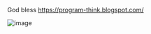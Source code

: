 <!-- [![blogspot Monthly Commits](https://badges.pufler.dev/commits/monthly/fungmo?style=for-the-badge&color=eb1b0c)](https://fengtree.blogspot.com/)

[![blogspot Github Streaks](https://github-readme-streak-stats.herokuapp.com/?user=fungmo&fire=eb1b0c&ring=eb1b0c&currStreakLabel=eb1b0c)](https://fengtree.blogspot.com/)

[![blogspot Github Stats](https://github-readme-stats.vercel.app/api?username=fungmo&show_icons=true&count_private=true&include_all_commits=true&title_color=eb1b0c&icon_color=eb1b0c)](https://fengtree.blogspot.com/) -->

God bless
https://program-think.blogspot.com/

![image](https://user-images.githubusercontent.com/16655229/122524584-e1d63000-d04a-11eb-92ee-412a5503739f.png)

